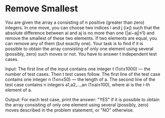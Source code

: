 # Remove Smallest
You are given the array a consisting of n positive (greater than zero) integers.
In one move, you can choose two indices i and j (i≠j) such that the absolute difference between ai and aj is no more than one (|ai−aj|≤1) and remove the smallest of these two elements. If two elements are equal, you can remove any of them (but exactly one).
Your task is to find if it is possible to obtain the array consisting of only one element using several (possibly, zero) such moves or not.
You have to answer t independent test cases.

Input: The first line of the input contains one integer t (1≤t≤1000) — the number of test cases. Then t test cases follow.
The first line of the test case contains one integer n (1≤n≤50) — the length of a. The second line of the test case contains n integers a1,a2,…,an (1≤ai≤100), where ai is the i-th element of a.

Output: For each test case, print the answer: "YES" if it is possible to obtain the array consisting of only one element using several (possibly, zero) moves described in the problem statement, or "NO" otherwise.